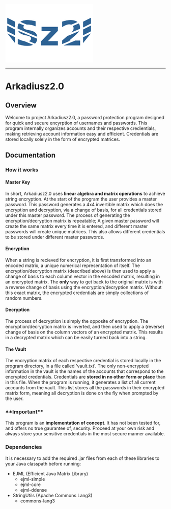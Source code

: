 <img src=https://github.com/kyle2277/Arkadiusz2.0/blob/master/Arkadiusz2.0_logo.png width="275" height="183"></img>
___
# Arkadiusz2.0
## Overview
Welcome to project Arkadiusz2.0, a password protection program designed for quick and secure encyrption of usernames and passwords. This program internally organizes accounts and their respective credientials, making retrieving account information easy and efficient. Credentials are stored locally solely in the form of encrypted matrices.
## Documentation
### How it works
#### Master Key
In short, Arkadiusz2.0 uses __linear algebra and matrix operations__ to achieve string encryption. At the start of the program the user provides a master password. This password generates a 4x4 invertible matrix which does the encryption and decryption, via a change of basis, for all credentials stored under this master password. The process of generating the encryption/decryption matrix is repeatable; A given master password will create the same matrix every time it is entered, and different master passwords will create unique matrices. This also allows different credentials to be stored under different master passwords.
#### Encryption
When a string is recieved for encryption, it is first transformed into an encoded matrix, a unique numerical representation of itself. The encryption/decryption matrix (described above) is then used to apply a change of basis to each column vector in the encoded matrix, resulting in an encrypted matrix. The __only__ way to get back to the original matrix is with a reverse change of basis using the encryption/decryption matrix. Without this exact matrix, the encrypted credentials are simply collections of random numbers.
#### Decryption
The process of decryption is simply the opposite of encryption. The encryption/decryption matrix is inverted, and then used to apply a (reverse) change of basis on the column vectors of an encrypted matrix. This results in a decrypted matrix which can be easily turned back into a string.
#### The Vault
The encryption matrix of each respective credential is stored locally in the program directory, in a file called 'vault.txt'. The only non-encrypted information in the vault is the names of the accounts that correspond to the encrypted credentials. Credentials are __stored in no other form or place__ than in this file. When the program is running, it generates a list of all current accounts from the vault. This list stores all the passwords in their encrypted matrix form, meaning all decryption is done on the fly when prompted by the user.
### \*\*Important\*\*
This program is an __implementation of concept__. It has not been tested for, and offers no true gaurantee of, security. Proceed at your own risk and always store your sensitive credentials in the most secure manner available.
### Dependencies
It is necessary to add the required .jar files from each of these libraries to your Java classpath before running:
* EJML (Efficient Java Matrix Library)
  * ejml-simple
  * ejml-core
  * ejml-ddense
* StringUtils (Apache Commons Lang3)
  * commons-lang3
